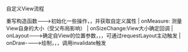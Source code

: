 自定义View流程


重写构造函数--->初始化一些操作，，并获取自定义属性
     |
 onMeasure: 测量View自身的大小（受父布局影响）
     |
 onSizeChange:View大小确定回调
     |
 onLayout--->确定自View的位置参数，，，可通过requestLayout主动触发
     |
 onDraw---->绘制，，，调用invalidate触发
